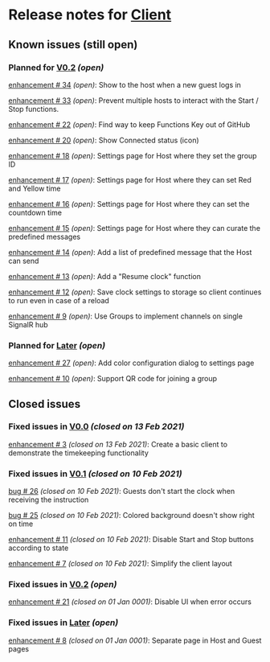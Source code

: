 # Release notes for [Client](https://github.com/lbugnion/timekeeper/projects/1)

## Known issues (still open)

### Planned for [V0.2](https://github.com/lbugnion/timekeeper/milestone/3) *(open)*

[enhancement # 34](https://github.com/lbugnion/timekeeper/issues/34) *(open)*: Show to the host when a new guest logs in

[enhancement # 33](https://github.com/lbugnion/timekeeper/issues/33) *(open)*: Prevent multiple hosts to interact with the Start / Stop functions.

[enhancement # 22](https://github.com/lbugnion/timekeeper/issues/22) *(open)*: Find way to keep Functions Key out of GitHub

[enhancement # 20](https://github.com/lbugnion/timekeeper/issues/20) *(open)*: Show Connected status (icon)

[enhancement # 18](https://github.com/lbugnion/timekeeper/issues/18) *(open)*: Settings page for Host where they set the group ID

[enhancement # 17](https://github.com/lbugnion/timekeeper/issues/17) *(open)*: Settings page for Host where they can set Red and Yellow time

[enhancement # 16](https://github.com/lbugnion/timekeeper/issues/16) *(open)*: Settings page for Host where they can set the countdown time

[enhancement # 15](https://github.com/lbugnion/timekeeper/issues/15) *(open)*: Settings page for Host where they can curate the predefined messages

[enhancement # 14](https://github.com/lbugnion/timekeeper/issues/14) *(open)*: Add a list of predefined message that the Host can send

[enhancement # 13](https://github.com/lbugnion/timekeeper/issues/13) *(open)*: Add a "Resume clock" function

[enhancement # 12](https://github.com/lbugnion/timekeeper/issues/12) *(open)*: Save clock settings to storage so client continues to run even in case of a reload

[enhancement # 9](https://github.com/lbugnion/timekeeper/issues/9) *(open)*: Use Groups to implement channels on single SignalR hub

### Planned for [Later](https://github.com/lbugnion/timekeeper/milestone/2) *(open)*

[enhancement # 27](https://github.com/lbugnion/timekeeper/issues/27) *(open)*: Add color configuration dialog to settings page

[enhancement # 10](https://github.com/lbugnion/timekeeper/issues/10) *(open)*: Support QR code for joining a group

## Closed issues

### Fixed issues in [V0.0](https://github.com/lbugnion/timekeeper/milestone/5) *(closed on 13 Feb 2021)*

[enhancement # 3](https://github.com/lbugnion/timekeeper/issues/3) *(closed on 13 Feb 2021)*: Create a basic client to demonstrate the timekeeping functionality

### Fixed issues in [V0.1](https://github.com/lbugnion/timekeeper/milestone/1) *(closed on 10 Feb 2021)*

[bug # 26](https://github.com/lbugnion/timekeeper/issues/26) *(closed on 10 Feb 2021)*: Guests don't start the clock when receiving the instruction

[bug # 25](https://github.com/lbugnion/timekeeper/issues/25) *(closed on 10 Feb 2021)*: Colored background doesn't show right on time

[enhancement # 11](https://github.com/lbugnion/timekeeper/issues/11) *(closed on 10 Feb 2021)*: Disable Start and Stop buttons according to state

[enhancement # 7](https://github.com/lbugnion/timekeeper/issues/7) *(closed on 10 Feb 2021)*: Simplify the client layout

### Fixed issues in [V0.2](https://github.com/lbugnion/timekeeper/milestone/3) *(open)*

[enhancement # 21](https://github.com/lbugnion/timekeeper/issues/21) *(closed on 01 Jan 0001)*: Disable UI when error occurs

### Fixed issues in [Later](https://github.com/lbugnion/timekeeper/milestone/2) *(open)*

[enhancement # 8](https://github.com/lbugnion/timekeeper/issues/8) *(closed on 01 Jan 0001)*: Separate page in Host and Guest pages

